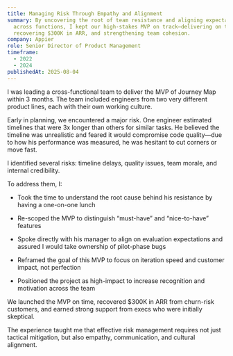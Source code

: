 ```yaml
---
title: Managing Risk Through Empathy and Alignment
summary: By uncovering the root of team resistance and aligning expectations
  across functions, I kept our high-stakes MVP on track—delivering on time,
  recovering $300K in ARR, and strengthening team cohesion.
company: Appier
role: Senior Director of Product Management
timeframe:
  - 2022
  - 2024
publishedAt: 2025-08-04
---
```

I was leading a cross-functional team to deliver the MVP of Journey Map within 3 months. The team included engineers from two very different product lines, each with their own working culture.

Early in planning, we encountered a major risk. One engineer estimated timelines that were 3x longer than others for similar tasks. He believed the timeline was unrealistic and feared it would compromise code quality—due to how his performance was measured, he was hesitant to cut corners or move fast.

I identified several risks: timeline delays, quality issues, team morale, and internal credibility.

To address them, I:

*   Took the time to understand the root cause behind his resistance by having a one-on-one lunch
    
*   Re-scoped the MVP to distinguish “must-have” and “nice-to-have” features
    
*   Spoke directly with his manager to align on evaluation expectations and assured I would take ownership of pilot-phase bugs
    
*   Reframed the goal of this MVP to focus on iteration speed and customer impact, not perfection
    
*   Positioned the project as high-impact to increase recognition and motivation across the team
    

We launched the MVP on time, recovered $300K in ARR from churn-risk customers, and earned strong support from execs who were initially skeptical.

The experience taught me that effective risk management requires not just tactical mitigation, but also empathy, communication, and cultural alignment.